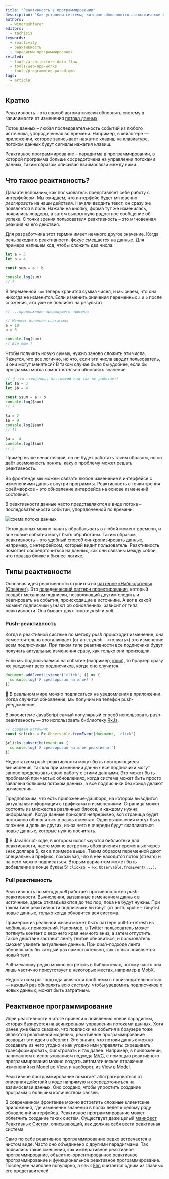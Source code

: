 ```yaml
---
title: "Реактивность в программировании"
description: "Как устроены системы, которые обновляются автоматически при изменении состояния приложения."
authors:
  - windrushfarer
editors:
  - tachisis
keywords:
  - reactivity
  - реактивность
  - парадигмы программирования
related:
  - tools/architecture-data-flow
  - tools/web-app-works
  - tools/programming-paradigms
tags:
  - article
---
```


## Кратко

Реактивность – это способ автоматически обновлять систему в зависимости от изменения [потока данных](/tools/architecture-data-flow/).

Поток данных – любая последовательность событий из любого источника, упорядоченная во времени. Например, в кейлогере — приложении, которое записывает нажатие клавиш на клавиатуре, потоком данных будут сигналы нажатия клавиш.

Реактивное программирование – парадигма в программировании, в которой программа больше сосредоточена на управлении потоками данных, таким образом описывая взаимосвязи между ними.

## Что такое реактивность?

Давайте вспомним, как пользователь представляет себе работу с интерфейсом. Мы ожидаем, что интерфейс будет мгновенно *реагировать* на наши действия. Начали вводить текст, он сразу же появляется в поле. Нажали на кнопку, форма тут же изменилась, появились лоадеры, а затем выпрыгнуло радостное сообщение об успехе. С точки зрения пользователя реактивность – это мгновенная реакция на его действия.

Для разработчика этот термин имеет немного другое значение. Когда речь заходит о реактивности, фокус смещается на данные. Для примера напишем код, чтобы сложить два числа:

```js
let a = 3
let b = 4

const sum = a + b

console.log(sum)
// 7
```

В переменной `sum` теперь хранится сумма чисел, и мы знаем, что она никогда не изменится. Если изменить значения переменных `a` и `b` после сложения, это уже не повлияет на результат:

```js
// ...продолжение предыдущего примера

// Меняем значения слагаемых
a = 10
b = 8

console.log(sum)
// Все еще 7
```

Чтобы получить новую сумму, нужно заново сложить эти числа. Кажется, что все логично, но что, если эти числа вводит пользователь, и они могут меняться? В таком случае было бы удобнее, если бы программа могла самостоятельно обновлять значение.

```js
// ☝️ это псевдокод, настоящий код так не работает!
let $a = 3
let $b = 4

const $sum = a + b
console.log($sum)
// 7

$a = 2
$b = 9
console.log($sum)
// 11

$a = -4
console.log($sum)
// 5
```

Пример выше ненастоящий, он не будет работать таким образом, но он даёт возможность понять, какую проблему может решать реактивность.

Во фронтенде мы можем связать любое изменение в интерфейсе с изменениями данных внутри программы. Реактивность с точки зрения фреймворков – это обновление интерфейса на основе изменений состояния.

В реактивности данные часто представляются в виде потока – последовательности событий, упорядоченной по времени.

![схема потока данных](images/stream_simple.png)

Поток данных можно начать обрабатывать в любой момент времени, и все новые события могут быть обработаны. Таким образом, реактивность – это удобный способ синхронизировать данные, например, с интерфейсом, который видит пользователь. Реактивность помогает сосредоточиться на данных, как они связаны между собой, что гораздо ближе к бизнес-логике.

## Типы реактивности

Основная идея реактивности строится на [паттерне «Наблюдатель» (Observer)](/tools/architecture-and-design-patterns/). Это [поведенческий паттерн проектирования](/tools/design-patterns-behaviorial/), который создаёт механизм подписки, позволяющий другим следить и реагировать на события, происходящие в источнике. А вот в какой момент подписчики узнают об обновлениях, зависит от типа реактивности. Она бывает двух типов: *push* и *pull*.

### Push-реактивность

Когда в реактивной системе по методу *push* происходит изменение, она самостоятельно проталкивает (от англ. *push* – «толкать») это изменение всем подписчикам. При таком типе реактивности все подписчики будут получать актуальные изменения сразу, как только они произошли.

Если мы подписываемся на событие (например, [клик](/js/element-click/)), то браузер сразу же уведомит всех подписчиков, когда оно случится.

```js
document.addEventListener('click', () => {
  console.log('Я среагировал на клик!')
})
```

<aside>

🦄 В реальном мире можно подписаться на уведомления в приложении. Когда случится обновление, мы получим на телефон push-уведомление.

</aside>

В экосистеме JavaScript самый популярный способ использовать push-реактивность — это использовать библиотеку [RxJs](https://rxjs.dev/).

```js
// создаем источник
const $clicks = Rx.Observable.fromEvent(document, 'click')

$clicks.subscribe(event => {
  console.log('Я среагировал на клик реактивно!')
})
```

Недостатком push-реактивности могут быть повторяющиеся вычисления, так как при изменении данных все подписчики могут заново проделывать свою работу с этими данными. Это может быть проблемой при частых обновлениях, когда система может быть просто завалена большим потоком данных, а все подписчики без конца делают вычисления.

Предположим, что есть приложение-дашборд, на котором выводится актуальная информация с графиками и изменениями. Страница может состоять из множества различных блоков, и каждому нужна информация. Когда данные приходят непрерывно, вся страница будет постоянно обновляться в разных местах. Одни вычисления могут быть сложнее и дольше других, из-за чего в очереди будут скапливаться новые данные, которые нужно посчитать.

<aside>

🥸 В JavaScript-коде, в котором используются библиотеки для реактивности, часто можно встретить обозначения переменных через знак доллара $, как в примере выше. Таким образом переменной дают специальный префикс, показывая, что в ней находится поток (stream) и на него можно подписаться. Вторым вариантом может быть добавление в конце буквы S: `clicksS = Rx.Observable.fromEvent(...)`.

</aside>

### Pull реактивность

Реактивность по методу *pull* работает противоположно *push*-реактивности. Вычисления, вызванные изменением данных в источнике, здесь откладываются до тех пор, пока не будут нужны. При таком типе реактивности подписчики вытянут (от англ. «pull» – тянуть) новые данные, только когда обновится вся система.

Примером из реальной жизни может быть паттерн pull-to-refresh из мобильных приложений. Например, в Twitter пользователь может потянуть контент с верхнего края немного вниз, а затем отпустить. Такое действие заставит ленту твитов обновиться, и пользователь сможет увидеть актуальные данные. При *push*-подходе лента обновлялась бы каждый раз самостоятельно, как только появляется новый твит.

Pull-механику редко можно встретить в библиотеках, потому часто она лишь частично присутствует в некоторых местах, например в [MobX](https://mobx.js.org/).

Недостатком pull-подхода являются проблемы с производительностью — каждый раз обновлять всю систему, чтобы уведомить подписчиков о новых данных, может быть затратным.

## Реактивное программирование

Идеи реактивности в итоге привели к появлению новой парадигмы, которая базируется на [асинхронном](/js/async-in-js/) управлении потоками данных. Хотя ранее уже было сказано, что подписки на события в браузере тоже являются реактивной моделью, реактивное программирование возводит эти идеи в абсолют. Это значит, что потоки данных можно создавать из чего угодно и как угодно ими управлять: скрещивать, трансформировать, фильтровать и так далее. Например, в приложении, написанном с использованием подхода [MVC](/tools/architecture-mvc/), с помощью реактивного программирования можно создать автоматическое отражение изменений из Model во View, и наоборот, из View в Model.

Реактивное программирование помогает абстрагироваться от описания действий в коде напрямую и сосредоточиться на взаимосвязи данных. Оно создано, чтобы упростить создание программ с большим количеством связей.

В современном фронтенде можно встретить сложные клиентские приложения, где изменение значений в полях ведёт к целому ряду обновлений интерфейса. Реактивное программирование может облегчить создание таких систем. Существует даже целый [манифест Реактивных Систем](https://www.reactivemanifesto.org/ru), описывающий, как должна себя вести реактивная система.

Само по себе реактивное программирование редко встречается в чистом виде. Часто оно объединено с другими парадигмами. Так появились такие смешения, как императивное реактивное программирование, объектно-ориентированное реактивное программирование и функциональное реактивное программирование. Последнее наиболее популярно, а язык [Elm](https://elm-lang.org/) считается одним из главных его представителей.
